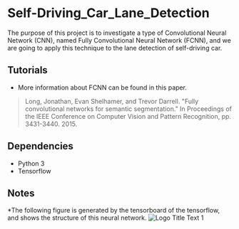 # Self-Driving_Car_Lane_Detection

The purpose of this project is to investigate a type of Convolutional Neural Network (CNN), named Fully Convolutional Neural Network (FCNN), and we are going to apply this technique to the lane detection of self-driving car.

## Tutorials
* More information about FCNN can be found in this paper.
>Long, Jonathan, Evan Shelhamer, and Trevor Darrell. "Fully convolutional networks for semantic segmentation." In Proceedings of the IEEE Conference on Computer Vision and Pattern Recognition, pp. 3431-3440. 2015.

## Dependencies
* Python 3
* Tensorflow

## Notes
*The following figure is generated by the tensorboard of the tensorflow, and shows the structure of this neural network.
![](https://github.com/yuanlin37/Self-Driving_Car_Lane_Detection/blob/master/fig/20170928210527.jpg "Logo Title Text 1")


